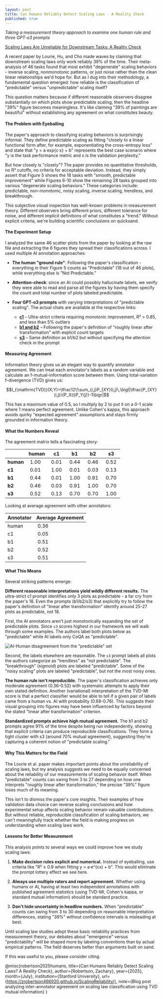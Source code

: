 ```yaml
---
layout: post
title: Can Humans Reliably Detect Scaling Laws - A Reality Check
published: true
---
```


*Taking a measurement theory approach to examine one human rule and three GPT-o3 prompts*

[Scaling Laws Are Unreliable for Downstream Tasks: A Reality Check](https://arxiv.org/abs/2507.00885)

A recent paper by Lourie, Hu, and Cho made waves by claiming that downstream scaling laws only work reliably 39% of the time. Their meta-analysis of 46 tasks found that most exhibit "degenerate" scaling behaviors - inverse scaling, nonmonotonic patterns, or just noise rather than the clean linear relationships we'd hope for. But as I dug into their methodology, a fundamental question emerged: how reliable is the classification of "predictable" versus "unpredictable" scaling itself?

This question matters because if different reasonable observers disagree substantially on which plots show predictable scaling, then the headline "39%" figure becomes meaningless. It's like claiming "39% of paintings are beautiful" without establishing any agreement on what constitutes beauty.

#### The Problem with Eyeballing

The paper's approach to classifying scaling behaviors is surprisingly informal. They define predictable scaling as fitting "closely to a linear functional form after, for example, exponentiating the cross-entropy loss" and state that "y = a exp{c·x} + b" represents the best case scenario where "y is the task performance metric and x is the validation perplexity."

But how closely is "closely"? The paper provides no quantitative thresholds, no R² cutoffs, no criteria for acceptable deviation. Instead, they simply assert that Figure 5 shows the 18 tasks with "smooth, predictable improvement" while Figures 6-10 show the remaining 28 tasks grouped into various "degenerate scaling behaviors." These categories include: predictable, non-monotonic, noisy scaling, inverse scaling, trendless, and breakthrough. 

This subjective visual inspection has well-known problems in measurement theory. Different observers bring different priors, different tolerance for noise, and different implicit definitions of what constitutes a "trend." Without explicit criteria, we're building scientific conclusions on quicksand.

#### The Experiment Setup

I analyzed the same 46 scatter plots from the paper by looking at the raw file and extracting the 6 figures they spread their classifications across. I used multiple AI annotation approaches:

* **The human "ground rule"**: Following the paper's classification - everything in their Figure 5 counts as "Predictable" (18 out of 46 plots), while everything else is "Not Predictable."

* **Attention-check**: since an AI could possibly hallucinate labels, we verify they were able to read and parse all the figures by having them specify the count and total number of plots labeled predictable. 

* **Four GPT-o3 prompts** with varying interpretations of "predictable scaling". The actual chats are available at the respective links:
  * **[c1](https://chatgpt.com/share/686c39ea-d0c0-800c-8dcc-f11e913586e4)** – Ultra-strict criteria requiring monotonic improvement, R² > 0.85, and less than 5% outliers
  * **[b1 and b2](https://chatgpt.com/share/686c39cf-898c-800c-bd9c-d412a700a277)** – Following the paper's definition of "roughly linear after transformation" with explicit count targets
  * **[s3](https://chatgpt.com/share/6867f0e7-aba4-800c-ae2e-7b58811028e0)** – Same definition as b1/b2 but without specifying the attention check in the prompt

#### Measuring Agreement

Information theory gives us an elegant way to quantify annotator agreement. We can treat each annotator's labels as a random variable and calculate an f-mutual-information score between them. Using total-variation f-divergence (TVD) gives us:

$$I_{\mathrm{TVD}}(X;Y)=\tfrac12\!\sum_{i,j}P_{XY}(i,j)\,\bigl|\tfrac{P_{XY}(i,j)}{P_X(i)P_Y(j)}-1\bigr|$$

This has a maximum value of 0.5, so I multiply by 2 to put it on a 0-1 scale where 1 means perfect agreement. Unlike Cohen's kappa, this approach avoids quirky "expected agreement" assumptions and stays firmly grounded in information theory.

#### What the Numbers Reveal

The agreement matrix tells a fascinating story:

|           |  human  |   c1    |   b1    |   b2    |   s3    |
|-----------|---------|---------|---------|---------|---------|
| **human** | &nbsp;1.00&nbsp; | &nbsp;0.01&nbsp; | &nbsp;0.44&nbsp; | &nbsp;0.46&nbsp; | &nbsp;0.52&nbsp; |
| **c1**    | &nbsp;0.01&nbsp; | &nbsp;1.00&nbsp; | &nbsp;0.01&nbsp; | &nbsp;0.03&nbsp; | &nbsp;0.13&nbsp; |
| **b1**    | &nbsp;0.44&nbsp; | &nbsp;0.01&nbsp; | &nbsp;1.00&nbsp; | &nbsp;0.91&nbsp; | &nbsp;0.70&nbsp; |
| **b2**    | &nbsp;0.46&nbsp; | &nbsp;0.03&nbsp; | &nbsp;0.91&nbsp; | &nbsp;1.00&nbsp; | &nbsp;0.70&nbsp; |
| **s3**    | &nbsp;0.52&nbsp; | &nbsp;0.13&nbsp; | &nbsp;0.70&nbsp; | &nbsp;0.70&nbsp; | &nbsp;1.00&nbsp; |

Looking at average agreement with other annotators:

| Annotator | Average Agreement |
|-----------|-------------------|
| human     | &nbsp;0.36&nbsp;  |
| c1        | &nbsp;0.05&nbsp;  |
| b1        | &nbsp;0.51&nbsp;  |
| b2        | &nbsp;0.52&nbsp;  |
| s3        | &nbsp;0.51&nbsp;  |

#### What This Means

Several striking patterns emerge:

**Different reasonable interpretations yield wildly different results.** The ultra-strict c1 prompt identifies only 3 plots as predictable - a far cry from the paper's 18. Even the prompts (b1/b2/s3) that explicitly try to follow the paper's definition of "linear after transformation" identify around 25-27 plots as predictable, not 18.

First, the AI annotators aren't just monotonically expanding the set of predictable plots. Since `s3` scores highest in our framework we will walk through some examples. The authors label both plots below as "predictable" while AI labels only CoQA as "predictable".

![AI-Human disagreement from the "predictable" set](https://i.ibb.co/Mxpjh41B/Screenshot-2025-07-07-at-3-06-56-PM.png)

Second, the labels elsewhere are reasonable. The `s3` prompt labels all plots the authors categorize as "trendless" as "not predictable". The "breakthrough" (sigmoid) plots are labeled "predictable". Some of the "noisy scaling" plots are labeled "predictable", but not the  most noisy ones. 

**The human rule isn't reproducible.** The paper's classification achieves only moderate agreement (0.36-0.52) with systematic attempts to apply their own stated definition. Another (variational) interpretation of the TVD-MI score is that a perfect classifier would be able to tell if a given pair of labels came from a human vs. AI with probability (0.68-0.76). This suggests their visual grouping into figures may have been influenced by factors beyond the stated "linear after transformation" criterion.

**Standardized prompts achieve high mutual agreement.** The b1 and b2 prompts agree 91% of the time despite being run independently, showing that explicit criteria can produce reproducible classifications. They form a tight cluster with s3 (around 70% mutual agreement), suggesting they're capturing a coherent notion of "predictable scaling."

#### Why This Matters for the Field

The Lourie et al. paper makes important points about the unreliability of scaling laws, but my analysis suggests we need to be equally concerned about the reliability of our measurements of scaling behavior itself. When "predictable" counts can swing from 3 to 27 depending on how one interprets "roughly linear after transformation," the precise "39%" figure loses much of its meaning.

This isn't to dismiss the paper's core insights. Their examples of how validation data choice can reverse scaling conclusions and how experimental setup affects scaling behavior remain valuable contributions. But without reliable, reproducible classification of scaling behaviors, we can't meaningfully track whether the field is making progress on understanding when scaling laws work.

#### Lessons for Better Measurement

This analysis points to several ways we could improve how we study scaling laws:

1. **Make decision rules explicit and numerical.** Instead of eyeballing, use criteria like "R² ≥ 0.9 when fitting y = a·e^(cx) + b". This would eliminate the prompt lottery effect we see here.

2. **Always use multiple raters and report agreement.** Whether using humans or AI, having at least two independent annotations with published agreement statistics (using TVD-MI, Cohen's kappa, or standard mutual information) should be standard practice.

3. **Don't hide uncertainty in headline numbers.** When "predictable" counts can swing from 3 to 30 depending on reasonable interpretation differences, stating "39%" without confidence intervals is misleading at best.

Until scaling law studies adopt these basic reliability practices from measurement theory, our debates about "emergence" versus "predictability" will be shaped more by labeling conventions than by actual empirical patterns. The field deserves better than arguments built on sand.

If this was useful to you, please consider citing. 

@misc{robertson2025humans,
  title={Can Humans Reliably Detect Scaling Laws? A Reality Check},
  author={Robertson, Zachary},
  year={2025},
  month={July},
  institution={Stanford University},
  url={https://zrobertson466920.github.io/ScalingReliability/},
  note={Blog post analyzing inter-annotator agreement on scaling law classification using TVD mutual information}
}

